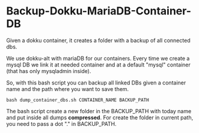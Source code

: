 # Backup-Dokku-MariaDB-Container-DB
Given a dokku container, it creates a folder with a backup of all connected dbs.

We use dokku-alt with mariaDB for our containers.
Every time we create a mysql DB we link it at needed container and at a default "mysql" container (that has only mysqladmin inside).

So, with this bash script you can backup all linked DBs given a container name and the path where you want to save them.

    bash dump_container_dbs.sh CONTAINER_NAME BACKUP_PATH

The bash script create a new folder in the BACKUP_PATH with today name and put inside all dumps **compressed**.
For create the folder in current path, you need to pass a dot "." in BACKUP_PATH.
